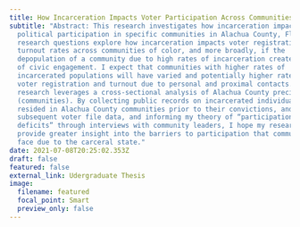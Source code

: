 ```yaml
---
title: How Incarceration Impacts Voter Participation Across Communities
subtitle: "Abstract: This research investigates how incarceration impacts
  political participation in specific communities in Alachua County, Florida. My
  research questions explore how incarceration impacts voter registration and
  turnout rates across communities of color, and more broadly, if the
  depopulation of a community due to high rates of incarceration creates a lack
  of civic engagement. I expect that communities with higher rates of
  incarcerated populations will have varied and potentially higher rates of
  voter registration and turnout due to personal and proximal contacts. My
  research leverages a cross-sectional analysis of Alachua County precincts
  (communities). By collecting public records on incarcerated individuals who
  resided in Alachua County communities prior to their convictions, and
  subsequent voter file data, and informing my theory of “participation
  deficits” through interviews with community leaders, I hope my research will
  provide greater insight into the barriers to participation that communities
  face due to the carceral state."
date: 2021-07-08T20:25:02.353Z
draft: false
featured: false
external_link: Udergraduate Thesis
image:
  filename: featured
  focal_point: Smart
  preview_only: false
---
```

